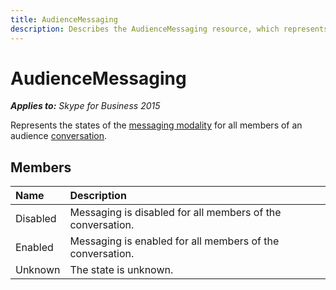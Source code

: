 ```yaml
---
title: AudienceMessaging
description: Describes the AudienceMessaging resource, which represents messaging modality states for audience members, and provides the resource's members.
---
```

# AudienceMessaging


_**Applies to:** Skype for Business 2015_

Represents the states of the [messaging modality](messaging_ref.md) for all members of an audience [conversation](conversation_ref.md).
            
## Members



|Name|Description|
|:-----|:-----|
|Disabled|Messaging is disabled for all members of the conversation.|
|Enabled|Messaging is enabled for all members of the conversation.|
|Unknown|The state is unknown.|
